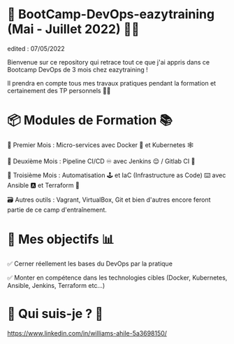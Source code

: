# 🎉 BootCamp-DevOps-eazytraining (Mai - Juillet 2022) ✌🏾

edited : 07/05/2022

Bienvenue sur ce repository qui retrace tout ce que j'ai appris dans ce Bootcamp DevOps de 3 mois chez eazytraining !

Il prendra en compte tous mes travaux pratiques pendant la formation et certainement des TP personnels ✌🏾



# 📦 Modules de Formation 📚

📆 Premier Mois : Micro-services avec Docker 🐳 et Kubernetes 🕸 

📅 Deuxième Mois : Pipeline CI/CD ♾️ avec Jenkins 😌 / Gitlab CI 🦊

📅 Troisième Mois : Automatisation 🕹 et IaC (Infrastructure as Code) ⌨️ avec Ansible 🅰️ et Terraform 💠

🗃 Autres outils : Vagrant, VirtualBox, Git et bien d'autres encore feront partie de ce camp d'entraînement.



# 🎯  Mes objectifs 📊

✅ Cerner réellement les bases du DevOps par la pratique

✅ Monter en compétence dans les technologies cibles (Docker, Kubernetes, Ansible, Jenkins, Terraform etc...)



# 🤔 Qui suis-je ? 🔎 
https://www.linkedin.com/in/williams-ahile-5a3698150/
